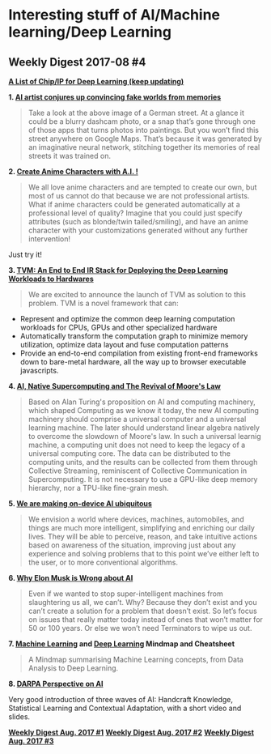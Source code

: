 # Interesting stuff of AI/Machine learning/Deep Learning

## Weekly Digest 2017-08 \#4

**[A List of Chip/IP for Deep Learning (keep updating)](https://medium.com/@shan.tang.g/a-list-of-chip-ip-for-deep-learning-48d05f1759ae)**

**1. [AI artist conjures up convincing fake worlds from memories](https://www.newscientist.com/article/2143784-ai-artist-conjures-up-convincing-fake-worlds-from-memories/)**

>Take a look at the above image of a German street. At a glance it could be a blurry dashcam photo, or a snap that’s gone through one of those apps that turns photos into paintings.
> But you won’t find this street anywhere on Google Maps. That’s because it was generated by an imaginative neural network, stitching together its memories of real streets it was trained on.

**2. [Create Anime Characters with A.I. !](http://make.girls.moe/#/)**

>We all love anime characters and are tempted to create our own, but most of us cannot do that because we are not professional artists. What if anime characters could be generated automatically at a professional level of quality? Imagine that you could just specify attributes (such as blonde/twin tailed/smiling), and have an anime character with your customizations generated without any further intervention!

Just try it!

**3. [TVM: An End to End IR Stack for Deploying the Deep Learning Workloads to Hardwares](http://tvmlang.org/2017/08/17/tvm-release-announcement.html)**

>We are excited to announce the launch of TVM as solution to this problem. TVM is a novel framework that can:

- Represent and optimize the common deep learning computation workloads for CPUs, GPUs and other specialized hardware
- Automatically transform the computation graph to minimize memory utilization, optimize data layout and fuse computation patterns
- Provide an end-to-end compilation from existing front-end frameworks down to bare-metal hardware, all the way up to browser executable javascripts.

**4. [AI, Native Supercomputing and The Revival of Moore's Law](https://arxiv.org/abs/1705.05983)**

>Based on Alan Turing's proposition on AI and computing machinery, which shaped Computing as we know it today, the new AI computing machinery should comprise a universal computer and a universal learning machine. The later should understand linear algebra natively to overcome the slowdown of Moore's law. In such a universal learnig machine, a computing unit does not need to keep the legacy of a universal computing core. The data can be distributed to the computing units, and the results can be collected from them through Collective Streaming, reminiscent of Collective Communication in Supercomputing. It is not necessary to use a GPU-like deep memory hierarchy, nor a TPU-like fine-grain mesh.

**5. [We are making on-device AI ubiquitous](https://www.qualcomm.com/news/onq/2017/08/16/we-are-making-device-ai-ubiquitous)**

>We envision a world where devices, machines, automobiles, and things are much more intelligent, simplifying and enriching our daily lives. They will be able to perceive, reason, and take intuitive actions based on awareness of the situation, improving just about any experience and solving problems that to this point we’ve either left to the user, or to more conventional algorithms.

**6. [Why Elon Musk is Wrong about AI](https://hackernoon.com/why-elon-musk-is-wrong-about-ai-a093b83ac99a)**
>Even if we wanted to stop super-intelligent machines from slaughtering us all, we can’t. Why? Because they don’t exist and you can’t create a solution for a problem that doesn’t exist.
>So let’s focus on issues that really matter today instead of ones that won’t matter for 50 or 100 years. Or else we won’t need Terminators to wipe us out.

**7. [Machine Learning](https://github.com/dformoso/machine-learning-mindmap) and [Deep Learning](https://github.com/dformoso/deeplearning-mindmap) Mindmap and Cheatsheet**
>A Mindmap summarising Machine Learning concepts, from Data Analysis to Deep Learning.

**8. [DARPA Perspective on AI](https://www.darpa.mil/about-us/darpa-perspective-on-ai)**

Very good introduction of three waves of AI: Handcraft Knowledge, Statistical Learning and Contextual Adaptation, with a short video and slides.

**[Weekly Digest Aug. 2017 \#1](https://github.com/basicmi/Machine-Learning-Articles/blob/master/WeeklyDigest2017-08_1.md)**
**[Weekly Digest Aug. 2017 \#2](https://github.com/basicmi/Machine-Learning-Articles/blob/master/WeeklyDigest2017-08_2.md)**
**[Weekly Digest Aug. 2017 \#3](https://github.com/basicmi/Machine-Learning-Articles/blob/master/WeeklyDigest2017-08_2.md)**
